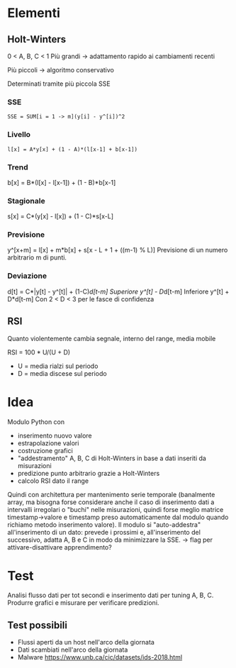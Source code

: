 # Elementi
## Holt-Winters
0 < A, B, C < 1
Più grandi -> adattamento rapido ai cambiamenti recenti

Più piccoli -> algoritmo conservativo

Determinati tramite più piccola SSE

### SSE
`SSE = SUM[i = 1 -> m](y[i] - y^[i])^2`

### Livello
`l[x] = A*y[x] + (1 - A)*(l[x-1] + b[x-1])`

### Trend
b[x] = B*(l[x] - l[x-1]) + (1 - B)*b[x-1]

### Stagionale
s[x] = C*(y[x] - l[x]) + (1 - C)*s[x-L]

### Previsione
y^[x+m] = l[x] + m*b[x] + s[x - L + 1 + ((m-1) % L)]
Previsione di un numero arbitrario m di punti.

### Deviazione
d[t] = C*|y[t] - y^[t]| + (1-C)*d[t-m]
Superiore y^[t] - D*d[t-m]
Inferiore y^[t] + D*d[t-m]
Con 2 < D < 3 per le fasce di confidenza

## RSI
Quanto violentemente cambia segnale, interno del range, media mobile

RSI = 100 * U/(U + D)
- U = media rialzi sul periodo
- D = media discese sul periodo

# Idea
Modulo Python con
- inserimento nuovo valore
- estrapolazione valori
- costruzione grafici
- "addestramento" A, B, C di Holt-Winters in base a dati inseriti da misurazioni
- predizione punto arbitrario grazie a Holt-Winters
- calcolo RSI dato il range

Quindi con architettura per mantenimento serie temporale (banalmente array, ma bisogna forse considerare anche il caso di inserimento dati a intervalli irregolari o "buchi" nelle misurazioni, quindi forse meglio matrice timestamp->valore e timestamp preso automaticamente dal modulo quando richiamo metodo inserimento valore).
Il modulo si "auto-addestra" all'inserimento di un dato: prevede i prossimi e, all'inserimento del successivo, adatta A, B e C in modo da minimizzare la SSE.
-> flag per attivare-disattivare apprendimento?

# Test
Analisi flusso dati per tot secondi e inserimento dati per tuning A, B, C.
Produrre grafici e misurare per verificare predizioni.

## Test possibili
- Flussi aperti da un host nell'arco della giornata
- Dati scambiati nell'arco della giornata
- Malware https://www.unb.ca/cic/datasets/ids-2018.html
